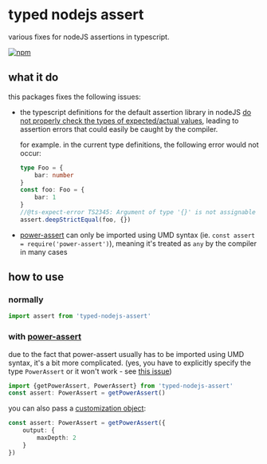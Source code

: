 # typed nodejs assert
various fixes for nodeJS assertions in typescript.

[![npm](https://img.shields.io/npm/v/typed-nodejs-assert)](https://www.npmjs.com/package/typed-nodejs-assert)
## what it do
this packages fixes the following issues:
- the typescript definitions for the default assertion library in nodeJS
  [do not properly check the types of expected/actual values](https://github.com/DefinitelyTyped/DefinitelyTyped/pull/50274),
  leading to assertion errors that could
easily be caught by the compiler.
  
  for example. in the current type definitions, the following error would not occur:
  ```ts
  type Foo = {
      bar: number
  }
  const foo: Foo = {
      bar: 1
  }
  //@ts-expect-error TS2345: Argument of type '{}' is not assignable to parameter of type 'Foo'. Property 'bar' is missing in type '{}' but required in type 'Foo'
  assert.deepStrictEqual(foo, {})
  ```
- [power-assert](https://npmjs.org/power-assert) can only be imported using UMD syntax
  (ie. `const assert = require('power-assert')`), meaning it's treated as `any` by the compiler in many cases

## how to use
### normally
```ts
import assert from 'typed-nodejs-assert'
```
### with [power-assert](https://npmjs.org/power-assert)
due to the fact that power-assert usually has to be imported using UMD syntax, it's a bit more complicated.
(yes, you have to explicitly specify the type `PowerAssert` or it won't work - see 
[this issue](https://github.com/microsoft/TypeScript/issues/34596#issuecomment-691574987))
```ts
import {getPowerAssert, PowerAssert} from 'typed-nodejs-assert'
const assert: PowerAssert = getPowerAssert()
```
you can also pass a [customization object](https://github.com/power-assert-js/power-assert#customization-api):
```ts
const assert: PowerAssert = getPowerAssert({
    output: {
        maxDepth: 2
    }
})
```